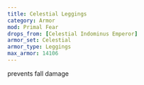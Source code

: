 ```yaml
---
title: Celestial Leggings
category: Armor
mod: Primal Fear
drops_from: [Celestial Indominus Emperor]
armor_set: Celestial
armor_type: Leggings
max_armor: 14106
---
```


prevents fall damage